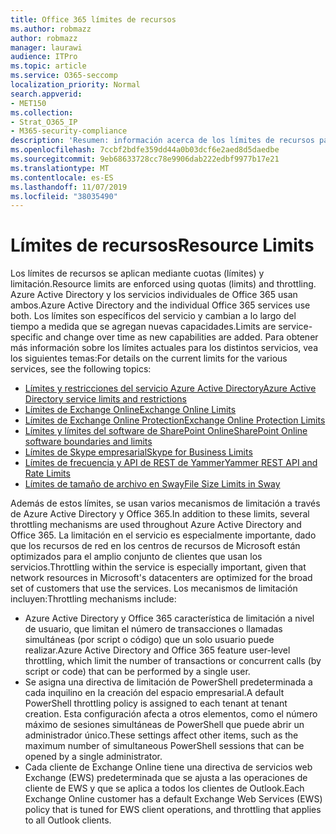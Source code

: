 ```yaml
---
title: Office 365 límites de recursos
ms.author: robmazz
author: robmazz
manager: laurawi
audience: ITPro
ms.topic: article
ms.service: O365-seccomp
localization_priority: Normal
search.appverid:
- MET150
ms.collection:
- Strat_O365_IP
- M365-security-compliance
description: 'Resumen: información acerca de los límites de recursos para las distintas aplicaciones de Office 365.'
ms.openlocfilehash: 7ccbf2bdfe359dd44a0b03dcf6e2aed8d5daedbe
ms.sourcegitcommit: 9eb68633728cc78e9906dab222edbf9977b17e21
ms.translationtype: MT
ms.contentlocale: es-ES
ms.lasthandoff: 11/07/2019
ms.locfileid: "38035490"
---
```

# <a name="resource-limits"></a><span data-ttu-id="ea80a-103">Límites de recursos</span><span class="sxs-lookup"><span data-stu-id="ea80a-103">Resource Limits</span></span>

<span data-ttu-id="ea80a-104">Los límites de recursos se aplican mediante cuotas (límites) y limitación.</span><span class="sxs-lookup"><span data-stu-id="ea80a-104">Resource limits are enforced using quotas (limits) and throttling.</span></span> <span data-ttu-id="ea80a-105">Azure Active Directory y los servicios individuales de Office 365 usan ambos.</span><span class="sxs-lookup"><span data-stu-id="ea80a-105">Azure Active Directory and the individual Office 365 services use both.</span></span> <span data-ttu-id="ea80a-106">Los límites son específicos del servicio y cambian a lo largo del tiempo a medida que se agregan nuevas capacidades.</span><span class="sxs-lookup"><span data-stu-id="ea80a-106">Limits are service-specific and change over time as new capabilities are added.</span></span> <span data-ttu-id="ea80a-107">Para obtener más información sobre los límites actuales para los distintos servicios, vea los siguientes temas:</span><span class="sxs-lookup"><span data-stu-id="ea80a-107">For details on the current limits for the various services, see the following topics:</span></span>

- [<span data-ttu-id="ea80a-108">Límites y restricciones del servicio Azure Active Directory</span><span class="sxs-lookup"><span data-stu-id="ea80a-108">Azure Active Directory service limits and restrictions</span></span>](https://msdn.microsoft.com/library/azure/dn764971.aspx)
- [<span data-ttu-id="ea80a-109">Límites de Exchange Online</span><span class="sxs-lookup"><span data-stu-id="ea80a-109">Exchange Online Limits</span></span>](https://technet.microsoft.com/library/exchange-online-limits.aspx)
- [<span data-ttu-id="ea80a-110">Límites de Exchange Online Protection</span><span class="sxs-lookup"><span data-stu-id="ea80a-110">Exchange Online Protection Limits</span></span>](https://technet.microsoft.com/library/exchange-online-protection-limits.aspx)
- [<span data-ttu-id="ea80a-111">Límites y límites del software de SharePoint Online</span><span class="sxs-lookup"><span data-stu-id="ea80a-111">SharePoint Online software boundaries and limits</span></span>](https://support.office.com/article/SharePoint-Online-software-boundaries-and-limits-8F34FF47-B749-408B-ABC0-B605E1F6D498)
- [<span data-ttu-id="ea80a-112">Límites de Skype empresarial</span><span class="sxs-lookup"><span data-stu-id="ea80a-112">Skype for Business Limits</span></span>](https://technet.microsoft.com/library/skype-for-business-online-limits.aspx)
- [<span data-ttu-id="ea80a-113">Límites de frecuencia y API de REST de Yammer</span><span class="sxs-lookup"><span data-stu-id="ea80a-113">Yammer REST API and Rate Limits</span></span>](https://developer.yammer.com/docs/rest-api-rate-limits)
- [<span data-ttu-id="ea80a-114">Límites de tamaño de archivo en Sway</span><span class="sxs-lookup"><span data-stu-id="ea80a-114">File Size Limits in Sway</span></span>](https://support.office.com/article/File-size-limits-in-Sway-4db21bc6-b42b-499f-9272-66e089db109f)

<span data-ttu-id="ea80a-115">Además de estos límites, se usan varios mecanismos de limitación a través de Azure Active Directory y Office 365.</span><span class="sxs-lookup"><span data-stu-id="ea80a-115">In addition to these limits, several throttling mechanisms are used throughout Azure Active Directory and Office 365.</span></span> <span data-ttu-id="ea80a-116">La limitación en el servicio es especialmente importante, dado que los recursos de red en los centros de recursos de Microsoft están optimizados para el amplio conjunto de clientes que usan los servicios.</span><span class="sxs-lookup"><span data-stu-id="ea80a-116">Throttling within the service is especially important, given that network resources in Microsoft's datacenters are optimized for the broad set of customers that use the services.</span></span> <span data-ttu-id="ea80a-117">Los mecanismos de limitación incluyen:</span><span class="sxs-lookup"><span data-stu-id="ea80a-117">Throttling mechanisms include:</span></span>

- <span data-ttu-id="ea80a-118">Azure Active Directory y Office 365 característica de limitación a nivel de usuario, que limitan el número de transacciones o llamadas simultáneas (por script o código) que un solo usuario puede realizar.</span><span class="sxs-lookup"><span data-stu-id="ea80a-118">Azure Active Directory and Office 365 feature user-level throttling, which limit the number of transactions or concurrent calls (by script or code) that can be performed by a single user.</span></span>
- <span data-ttu-id="ea80a-119">Se asigna una directiva de limitación de PowerShell predeterminada a cada inquilino en la creación del espacio empresarial.</span><span class="sxs-lookup"><span data-stu-id="ea80a-119">A default PowerShell throttling policy is assigned to each tenant at tenant creation.</span></span> <span data-ttu-id="ea80a-120">Esta configuración afecta a otros elementos, como el número máximo de sesiones simultáneas de PowerShell que puede abrir un administrador único.</span><span class="sxs-lookup"><span data-stu-id="ea80a-120">These settings affect other items, such as the maximum number of simultaneous PowerShell sessions that can be opened by a single administrator.</span></span>
- <span data-ttu-id="ea80a-121">Cada cliente de Exchange Online tiene una directiva de servicios web Exchange (EWS) predeterminada que se ajusta a las operaciones de cliente de EWS y que se aplica a todos los clientes de Outlook.</span><span class="sxs-lookup"><span data-stu-id="ea80a-121">Each Exchange Online customer has a default Exchange Web Services (EWS) policy that is tuned for EWS client operations, and throttling that applies to all Outlook clients.</span></span>
